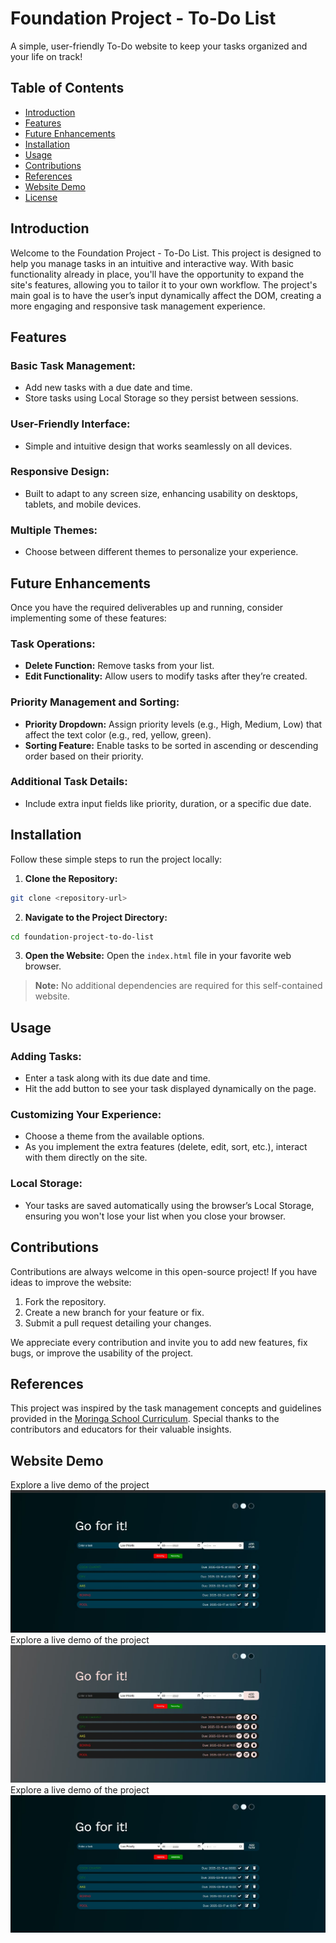 # Foundation Project - To-Do List

A simple, user-friendly To-Do website to keep your tasks organized and your life on track!

## Table of Contents
- [Introduction](#introduction)
- [Features](#features)
- [Future Enhancements](#future-enhancements)
- [Installation](#installation)
- [Usage](#usage)
- [Contributions](#contributions)
- [References](#references)
- [Website Demo](#website-demo)
- [License](#license)

## Introduction
Welcome to the Foundation Project - To-Do List. This project is designed to help you manage tasks in an intuitive and interactive way. With basic functionality already in place, you'll have the opportunity to expand the site's features, allowing you to tailor it to your own workflow. The project's main goal is to have the user’s input dynamically affect the DOM, creating a more engaging and responsive task management experience.

## Features
### Basic Task Management:
- Add new tasks with a due date and time.
- Store tasks using Local Storage so they persist between sessions.

### User-Friendly Interface:
- Simple and intuitive design that works seamlessly on all devices.

### Responsive Design:
- Built to adapt to any screen size, enhancing usability on desktops, tablets, and mobile devices.

### Multiple Themes:
- Choose between different themes to personalize your experience.

## Future Enhancements
Once you have the required deliverables up and running, consider implementing some of these features:

### Task Operations:
- **Delete Function:** Remove tasks from your list.
- **Edit Functionality:** Allow users to modify tasks after they’re created.

### Priority Management and Sorting:
- **Priority Dropdown:** Assign priority levels (e.g., High, Medium, Low) that affect the text color (e.g., red, yellow, green).
- **Sorting Feature:** Enable tasks to be sorted in ascending or descending order based on their priority.

### Additional Task Details:
- Include extra input fields like priority, duration, or a specific due date.

## Installation
Follow these simple steps to run the project locally:

1. **Clone the Repository:**
  ```bash
  git clone <repository-url>
  ```
2. **Navigate to the Project Directory:**
  ```bash
  cd foundation-project-to-do-list
  ```
3. **Open the Website:**
  Open the `index.html` file in your favorite web browser.

> **Note:** No additional dependencies are required for this self-contained website.

## Usage
### Adding Tasks:
- Enter a task along with its due date and time.
- Hit the add button to see your task displayed dynamically on the page.

### Customizing Your Experience:
- Choose a theme from the available options.
- As you implement the extra features (delete, edit, sort, etc.), interact with them directly on the site.

### Local Storage:
- Your tasks are saved automatically using the browser’s Local Storage, ensuring you won't lose your list when you close your browser.

## Contributions
Contributions are always welcome in this open-source project! If you have ideas to improve the website:

1. Fork the repository.
2. Create a new branch for your feature or fix.
3. Submit a pull request detailing your changes.

We appreciate every contribution and invite you to add new features, fix bugs, or improve the usability of the project.

## References

This project was inspired by the task management concepts and guidelines provided in the [Moringa School Curriculum](https://moringa.instructure.com/courses/968/assignments/68924). Special thanks to the contributors and educators for their valuable insights.

## Website Demo
Explore a live demo of the project ![Task Manager Screenshot](/Screenshot%202025-03-16%20015859.jpg)
Explore a live demo of the project ![Task Manager Screenshot](/Screenshot%202025-03-16%20020002.jpg)
Explore a live demo of the project ![Task Manager Screenshot](/Screenshot%202025-03-16%20020030.jpg)


